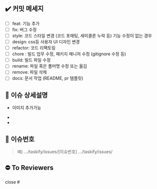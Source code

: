 ## ✔️ 커밋 메세지

- [ ] feat: 기능 추가
- [ ] fix: 버그 수정
- [ ] style: 코드 스타일 변경 (코드 포매팅, 세미콜론 누락 등) 기능 수정이 없는 경우
- [ ] design: css등 사용자 UI 디자인 변경
- [ ] refactor: 코드 리팩토링
- [ ] chore : 빌드 업무 수정, 패키지 매니저 수정 (gitignore 수정 등)
- [ ] build: 빌드 파일 수정
- [ ] rename: 파일 혹은 폴머명 수정 또는 옮김
- [ ] remove: 파일 삭제
- [ ] docs: 문서 작업 (README, pr 템플릿)

## 📝 이슈 상세설명

- 이미지 추가가능

*
*

## 🔢 이슈번호

> 예) .../taskify/issues/[이슈번호]
> .../taskify/issues/

## ⛔️ To Reviewers

close #
